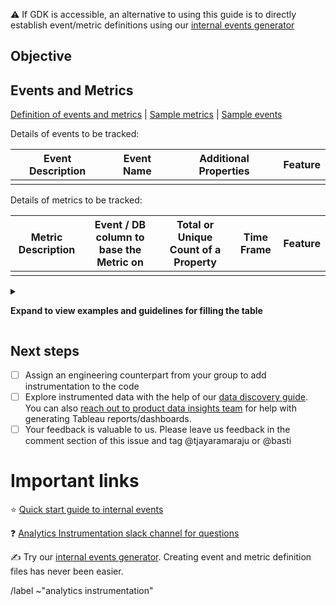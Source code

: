 <!-- Guide for product managers or engineering teams looking to track usage of their features -->

:warning: If GDK is accessible, an alternative to using this guide is to directly establish event/metric definitions using our [internal events generator](https://docs.gitlab.com/ee/development/internal_analytics/internal_event_instrumentation/quick_start.html#defining-event-and-metrics)

## Objective

<!-- The primary goal or purpose behind instrumenting this feature or project. What insights are we aiming to gather? 

Examples: 
Feature adoption and engagement
- How many unique users/projects/namespaces engage with the feature?
- Frequency with which users return to specific features over time?

User Flow and Navigation
- Sequences of actions users take within the product or feature
- Specific user actions or behaviors tracked as events -->


## Events and Metrics

[Definition of events and metrics](https://docs.gitlab.com/ee/development/internal_analytics/#fundamental-concepts) | [Sample metrics](https://metrics.gitlab.com/) | [Sample events](https://metrics.gitlab.com/snowplow)

Details of events to be tracked:

| Event Description | Event Name | Additional Properties | Feature|
|-------------------|------------|-----------------------|--------|
|  |  |  | |

Details of metrics to be tracked:

|  Metric Description | Event / DB column to base the Metric on | Total or Unique Count of a Property | Time Frame |Feature|
|---------------------|-----------------------------------------|-------------------------------------|------------|-------|
|  |  |  |  | |

<details>
<summary>

**Expand to view examples and guidelines for filling the table**

</summary>

Events:
* **Description:** Include what the event is supposed to track, where and when.
* **Name:** Primary identifier of the event, format: \<**action**\>\_\<**target_of_action**\>\_\<**where/when**\>
   * **Example event name:** click_save_button_in_issue_description_within_15s_of_page_load (**action** = click ; **target** = save button; **where** = in issue description ; **when** = within 15s
* **Additional properties: Besides user/project/namespace, what other details should be tracked, if any? ex) status, type, object id, etc.
* **Feature:** What feature is being instrumented? Please use the feature title that is used in features.yml if thats already available.

Metrics:
* **Description:** What quantitative measurements derived from either event data or database columns would you like to track? eg: Weekly count of unique users who update an issue
* **Event/DB column:** What event or database column should the metric count or be based on.
* **Total or unique count:** Should the metric count all occurrences or only unique counts, e.g. of `user_id` to get a count of unique users triggering an event.
* **Time Frame:** What time frames should be tracked. Default and recommended is 7d and 28d.



</details>

## Next steps

* [ ] Assign an engineering counterpart from your group to add instrumentation to the code
* [ ] Explore instrumented data with the help of our [data discovery guide]( https://docs.gitlab.com/ee/development/internal_analytics/#data-discovery). You can also [reach out to product data insights team](https://gitlab.com/gitlab-data/product-analytics/-/issues/new?issuable_template=PI%20Chart%20Help) for help with generating Tableau reports/dashboards.
* [ ] Your feedback is valuable to us. Please leave us feedback in the comment section of this issue and tag @tjayaramaraju or @basti

# Important links

:star: [Quick start guide to internal events](https://docs.gitlab.com/ee/development/internal_analytics/internal_event_instrumentation/quick_start.html)

:question: [Analytics Instrumentation slack channel for questions](https://gitlab.enterprise.slack.com/archives/CL3A7GFPF)


:writing_hand: Try our [internal events generator](https://docs.gitlab.com/ee/development/internal_analytics/internal_event_instrumentation/quick_start.html#defining-event-and-metrics). Creating event and metric definition files has never been easier.

/label ~"analytics instrumentation"